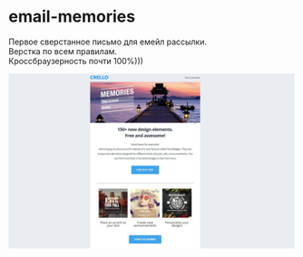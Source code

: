 # email-memories
Первое сверстанное письмо для емейл рассылки.  
Верстка по всем правилам.   
Кроссбраузерность почти 100%)))  

 
[![email-memories](https://github.com/8807010/email-memories/blob/master/preview.jpg)](https://8807010.github.io/email-memories/)  



